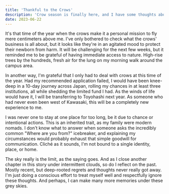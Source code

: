 ```yaml
---
title: 'Thankful to the Crows'
description: 'Crow season is finally here, and I have some thoughts about it.'
date: 2023-06-22
---
```


It's that time of the year when the crows make it a personal mission to fly mere centimeters above me. I've only bothered to check what the crows' business is all about, but it looks like they're in an agitated mood to protect their newborn from harm. It will be challenging for the next few weeks, but it reminded me to be grateful of having immediate access to nature. High-rise trees by the hundreds, fresh air for the lung on my morning walk around the campus area.

In another way, I'm grateful that I only had to deal with crows at this time of the year. Had my recommended application failed, I would have been knee-deep in a 10-day journey across Japan, rolling my chances in at least three institutions, all while shedding the limited fund I had. As the winds of life would have it, I will be transferring to Toyohashi next year. As someone who had never even been west of Kawasaki, this will be a completely new experience to me.

I was never one to stay at one place for too long, be it due to chance or intentional actions. This is an inherited trait, as my family were modern nomads. I don't know what to answer when someone asks the incredibly common "Where are you from?" icebreaker, and explaining my circumstances would probably exhaust that simple goodwill for communication. Cliché as it sounds, I'm not bound to a single identity, place, or home.

The sky really is the limit, as the saying goes. And as I close another chapter in this story under intermittent clouds, so do I reflect on the past. Mostly recent, but deep-rooted regrets and thoughts never really got away. I'm just doing a conscious effort to treat myself well and respectfully ignore these thoughts. And perhaps, I can make many more memories under these grey skies.
